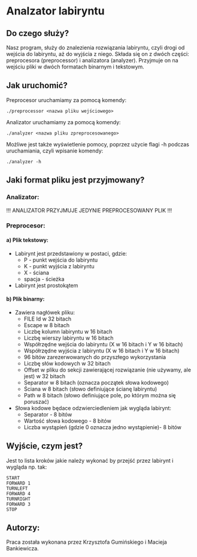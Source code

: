 # Analzator labiryntu
## Do czego służy?

Nasz program, służy do znalezienia rozwiązania labiryntu, czyli drogi od wejścia
do labiryntu, aż do wyjścia z niego. Składa się on z dwóch części: preprocesora (preprocessor) i analizatora (analyzer). Przyjmuje on na wejściu pliki w dwóch formatach binarnym i tekstowym.

## Jak uruchomić?

Preprocesor uruchamiamy za pomocą komendy:
```
./preprocessor <nazwa pliku wejściowego>
```
Analizator uruchamiamy za pomocą komendy:
```
./analyzer <nazwa pliku zpreprocesowanego>
```
Możliwe jest także wyświetlenie pomocy, poprzez użycie flagi -h podczas
uruchamiania, czyli wpisanie komendy:
```
./analyzer -h
```

## Jaki format pliku jest przyjmowany?

### Analizator:
!!! ANALIZATOR PRZYJMUJE JEDYNIE PREPROCESOWANY PLIK !!!

### Preprocesor:

#### a) Plik tekstowy:
- Labirynt jest przedstawiony w postaci, gdzie:
   - P - punkt wejścia do labiryntu
   - K - punkt wyjścia z labiryntu
   - X - ściana
   - spacja - ścieżka  
- Labirynt jest prostokątem

#### b) Plik binarny:
- Zawiera nagłówek pliku:
  - FILE Id w 32 bitach
  - Escape w 8 bitach
  - Liczbę kolumn labiryntu w 16 bitach
  - Liczbę wierszy labiryntu w 16 bitach
  - Współrzędne wejścia do labiryntu (X w 16 bitach i Y w 16 bitach)
  - Współrzędne wyjścia z labiryntu (X w 16 bitach i Y w 16 bitach)
  - 96 bitów zarezerwowanych do przyszłego wykorzystania
  - Liczbę słów kodowych w 32 bitach
  - Offset w pliku do sekcji zawierającej rozwiązanie (nie używamy, ale jest) w 32 bitach
  - Separator w 8 bitach (oznacza początek słowa kodowego)
  - Ściana w 8 bitach (słowo definiujące ścianę labiryntu)
  - Path w 8 bitach (słowo definiujące pole, po którym można się poruszać)
- Słowa kodowe będace odzwierciedleniem jak wygląda labirynt:
  - Separator - 8 bitów
  - Wartość słowa kodowego - 8 bitów
  - Liczba wystąpień (gdzie 0 oznacza jedno wystąpienie)- 8 bitów

## Wyjście, czym jest?
Jest to lista kroków jakie należy wykonać by przejść przez labirynt i wygląda np. tak:
```
START
FORWARD 1
TURNLEFT
FORWARD 4
TURNRIGHT
FORWARD 3
STOP
```
## Autorzy:
Praca została wykonana przez Krzysztofa Gumińskiego i Macieja Bankiewicza.
